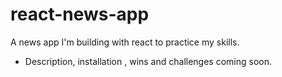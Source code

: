 # react-news-app

A news app I'm building with react to practice my skills.

- Description, installation , wins and challenges coming soon.

